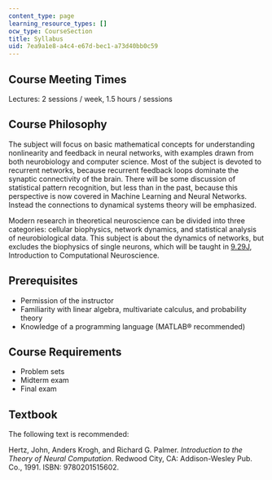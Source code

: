 ```yaml
---
content_type: page
learning_resource_types: []
ocw_type: CourseSection
title: Syllabus
uid: 7ea9a1e8-a4c4-e67d-bec1-a73d40bb0c59
---
```


Course Meeting Times
--------------------

Lectures: 2 sessions / week, 1.5 hours / sessions

Course Philosophy
-----------------

The subject will focus on basic mathematical concepts for understanding nonlinearity and feedback in neural networks, with examples drawn from both neurobiology and computer science. Most of the subject is devoted to recurrent networks, because recurrent feedback loops dominate the synaptic connectivity of the brain. There will be some discussion of statistical pattern recognition, but less than in the past, because this perspective is now covered in Machine Learning and Neural Networks. Instead the connections to dynamical systems theory will be emphasized.

Modern research in theoretical neuroscience can be divided into three categories: cellular biophysics, network dynamics, and statistical analysis of neurobiological data. This subject is about the dynamics of networks, but excludes the biophysics of single neurons, which will be taught in [9.29J](/courses/9-29j-introduction-to-computational-neuroscience-spring-2004), Introduction to Computational Neuroscience.

Prerequisites
-------------

*   Permission of the instructor
*   Familiarity with linear algebra, multivariate calculus, and probability theory
*   Knowledge of a programming language (MATLAB® recommended)

Course Requirements
-------------------

*   Problem sets
*   Midterm exam
*   Final exam

Textbook
--------

The following text is recommended:

Hertz, John, Anders Krogh, and Richard G. Palmer. _Introduction to the Theory of Neural Computation_. Redwood City, CA: Addison-Wesley Pub. Co., 1991. ISBN: 9780201515602.